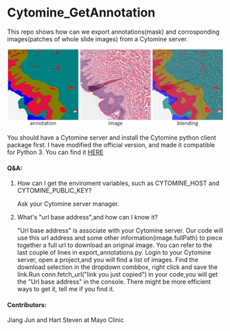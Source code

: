 # Cytomine_GetAnnotation
This repo shows how can we export annotations(mask) and corrosponding images(patches of whole slide images) from a Cytomine server.

![Alt text](./demo.png)

You should have a Cytomine server and install the Cytomine python client package first. I have modified the official version, and made it compatible for Python 3.
You can find it [HERE](https://github.com/smujiang/Cytomine_Python_Client-0.1.4_for_python_3.6)

#### Q&A:
1. How can I get the enviroment variables, such as CYTOMINE_HOST and CYTOMINE_PUBLIC_KEY?

    Ask your Cytomine server manager.

2. What's "url base address",and how can I know it?

    "Url base address" is associate with your Cytomine server. Our code will use this url
address and some other information(image.fullPath) to piece together a full url to download an original image.
You can refer to the last couple of lines in export_annotations.py.
    Login to your Cytomine server, open a project,and you will find a list of images. Find the download selection in the dropdown combbox, right click and save the link.Run conn.fetch_url("link you just copied") in your code,you will get the "Url base address" in the console.
There might be more efficient ways to get it, tell me if you find it.

#### Contributors:
Jiang Jun and Hart Steven at Mayo Clinic

